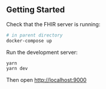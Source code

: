 ## Getting Started

Check that the FHIR server is running:

```bash
# in parent directory
docker-compose up
```

Run the development server:

```bash
yarn
yarn dev
```

Then open [http://localhost:9000](http://localhost:9000)

